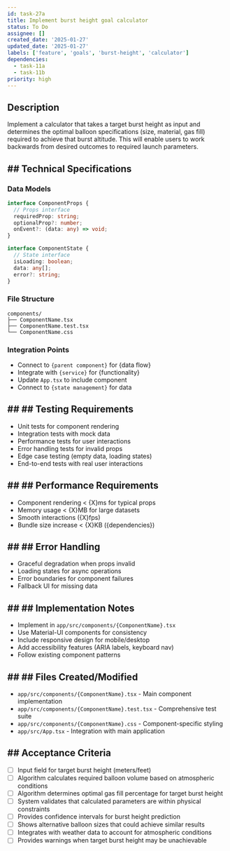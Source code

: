 ```yaml
---
id: task-27a
title: Implement burst height goal calculator
status: To Do
assignee: []
created_date: '2025-01-27'
updated_date: '2025-01-27'
labels: ['feature', 'goals', 'burst-height', 'calculator']
dependencies:
  - task-11a
  - task-11b
priority: high
---
```


## Description

Implement a calculator that takes a target burst height as input and determines the optimal balloon specifications (size, material, gas fill) required to achieve that burst altitude. This will enable users to work backwards from desired outcomes to required launch parameters.

## ## Technical Specifications

### Data Models
```typescript
interface ComponentProps {
  // Props interface
  requiredProp: string;
  optionalProp?: number;
  onEvent?: (data: any) => void;
}

interface ComponentState {
  // State interface
  isLoading: boolean;
  data: any[];
  error?: string;
}
```

### File Structure
```
components/
├── ComponentName.tsx
├── ComponentName.test.tsx
└── ComponentName.css
```

### Integration Points
- Connect to `{parent component}` for {data flow}
- Integrate with `{service}` for {functionality}
- Update `App.tsx` to include component
- Connect to `{state management}` for data

## ## ## Testing Requirements
- Unit tests for component rendering
- Integration tests with mock data
- Performance tests for user interactions
- Error handling tests for invalid props
- Edge case testing (empty data, loading states)
- End-to-end tests with real user interactions

## ## ## Performance Requirements
- Component rendering < {X}ms for typical props
- Memory usage < {X}MB for large datasets
- Smooth interactions ({X}fps)
- Bundle size increase < {X}KB ({dependencies})

## ## ## Error Handling
- Graceful degradation when props invalid
- Loading states for async operations
- Error boundaries for component failures
- Fallback UI for missing data

## ## ## Implementation Notes
- Implement in `app/src/components/{ComponentName}.tsx`
- Use Material-UI components for consistency
- Include responsive design for mobile/desktop
- Add accessibility features (ARIA labels, keyboard nav)
- Follow existing component patterns

## ## ## Files Created/Modified
- `app/src/components/{ComponentName}.tsx` - Main component implementation
- `app/src/components/{ComponentName}.test.tsx` - Comprehensive test suite
- `app/src/components/{ComponentName}.css` - Component-specific styling
- `app/src/App.tsx` - Integration with main application

## ## Acceptance Criteria
- [ ] Input field for target burst height (meters/feet)
- [ ] Algorithm calculates required balloon volume based on atmospheric conditions
- [ ] Algorithm determines optimal gas fill percentage for target burst height
- [ ] System validates that calculated parameters are within physical constraints
- [ ] Provides confidence intervals for burst height prediction
- [ ] Shows alternative balloon sizes that could achieve similar results
- [ ] Integrates with weather data to account for atmospheric conditions
- [ ] Provides warnings when target burst height may be unachievable 